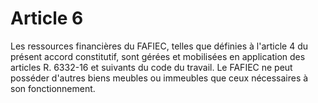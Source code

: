 # Article 6

  
Les ressources financières du FAFIEC, telles que définies à l'article 4 du présent accord constitutif, sont gérées et mobilisées en application des articles R. 6332-16 et suivants du code du travail. Le FAFIEC ne peut posséder d'autres biens meubles ou immeubles que ceux nécessaires à son fonctionnement.

